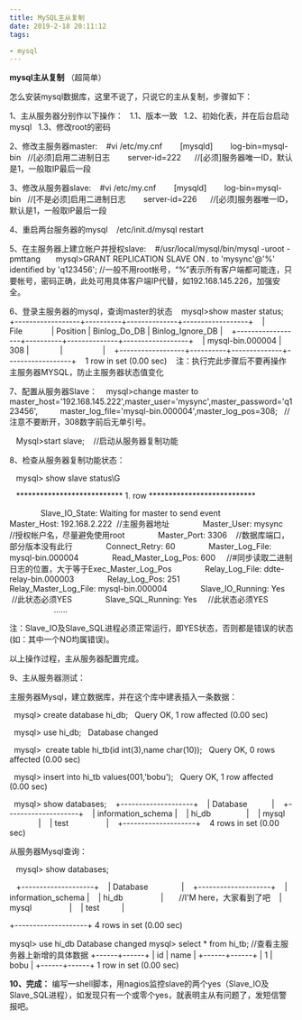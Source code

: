 ```yaml
---
title: MySQL主从复制
date: 2019-2-18 20:11:12
tags: 

- mysql
---
```


**mysql主从复制**
（超简单）

怎么安装mysql数据库，这里不说了，只说它的主从复制，步骤如下：

1、主从服务器分别作以下操作：
  1.1、版本一致
  1.2、初始化表，并在后台启动mysql
  1.3、修改root的密码

2、修改主服务器master:
   #vi /etc/my.cnf
       [mysqld]
       log-bin=mysql-bin   //[必须]启用二进制日志
       server-id=222      //[必须]服务器唯一ID，默认是1，一般取IP最后一段

3、修改从服务器slave:
   #vi /etc/my.cnf
       [mysqld]
       log-bin=mysql-bin   //[不是必须]启用二进制日志
       server-id=226      //[必须]服务器唯一ID，默认是1，一般取IP最后一段

4、重启两台服务器的mysql
   /etc/init.d/mysql restart

5、在主服务器上建立帐户并授权slave:
   #/usr/local/mysql/bin/mysql -uroot -pmttang   
   mysql>GRANT REPLICATION SLAVE ON *.* to 'mysync'@'%' identified by 'q123456'; //一般不用root帐号，&ldquo;%&rdquo;表示所有客户端都可能连，只要帐号，密码正确，此处可用具体客户端IP代替，如192.168.145.226，加强安全。

6、登录主服务器的mysql，查询master的状态
   mysql>show master status;
   +------------------+----------+--------------+------------------+
   | File             | Position | Binlog_Do_DB | Binlog_Ignore_DB |
   +------------------+----------+--------------+------------------+
   | mysql-bin.000004 |      308 |              |                  |
   +------------------+----------+--------------+------------------+
   1 row in set (0.00 sec)
   注：执行完此步骤后不要再操作主服务器MYSQL，防止主服务器状态值变化

7、配置从服务器Slave：
   mysql>change master to master_host='192.168.145.222',master_user='mysync',master_password='q123456',
         master_log_file='mysql-bin.000004',master_log_pos=308;   //注意不要断开，308数字前后无单引号。

   Mysql>start slave;    //启动从服务器复制功能

8、检查从服务器复制功能状态：

   mysql> show slave status\G

   *************************** 1. row ***************************

              Slave_IO_State: Waiting for master to send event
              Master_Host: 192.168.2.222  //主服务器地址
              Master_User: mysync   //授权帐户名，尽量避免使用root
              Master_Port: 3306    //数据库端口，部分版本没有此行
              Connect_Retry: 60
              Master_Log_File: mysql-bin.000004
              Read_Master_Log_Pos: 600     //#同步读取二进制日志的位置，大于等于Exec_Master_Log_Pos
              Relay_Log_File: ddte-relay-bin.000003
              Relay_Log_Pos: 251
              Relay_Master_Log_File: mysql-bin.000004
              Slave_IO_Running: Yes    //此状态必须YES
              Slave_SQL_Running: Yes     //此状态必须YES
                    ......

注：Slave_IO及Slave_SQL进程必须正常运行，即YES状态，否则都是错误的状态(如：其中一个NO均属错误)。

以上操作过程，主从服务器配置完成。

9、主从服务器测试：

主服务器Mysql，建立数据库，并在这个库中建表插入一条数据：

  mysql> create database hi_db;
  Query OK, 1 row affected (0.00 sec)

  mysql> use hi_db;
  Database changed

  mysql>  create table hi_tb(id int(3),name char(10));
  Query OK, 0 rows affected (0.00 sec)

  mysql> insert into hi_tb values(001,'bobu');
  Query OK, 1 row affected (0.00 sec)

  mysql> show databases;
   +--------------------+
   | Database           |
   +--------------------+
   | information_schema |
   | hi_db                |
   | mysql                |
   | test                 |
   +--------------------+
   4 rows in set (0.00 sec)

从服务器Mysql查询：

   mysql> show databases;

   +--------------------+
   | Database               |
   +--------------------+
   | information_schema |
   | hi_db                 |       //I'M here，大家看到了吧
   | mysql                 |
   | test          |

   +--------------------+
   4 rows in set (0.00 sec)

   mysql> use hi_db
   Database changed
   mysql> select * from hi_tb;           //查看主服务器上新增的具体数据
   +------+------+
   | id   | name |
   +------+------+
   |    1 | bobu |
   +------+------+
   1 row in set (0.00 sec)


**10、完成：**
​    编写一shell脚本，用nagios监控slave的两个yes（Slave_IO及Slave_SQL进程），如发现只有一个或零个yes，就表明主从有问题了，发短信警报吧。